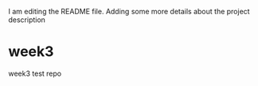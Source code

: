 I am editing the README file. Adding some more details about the project description
# week3
week3 test repo
